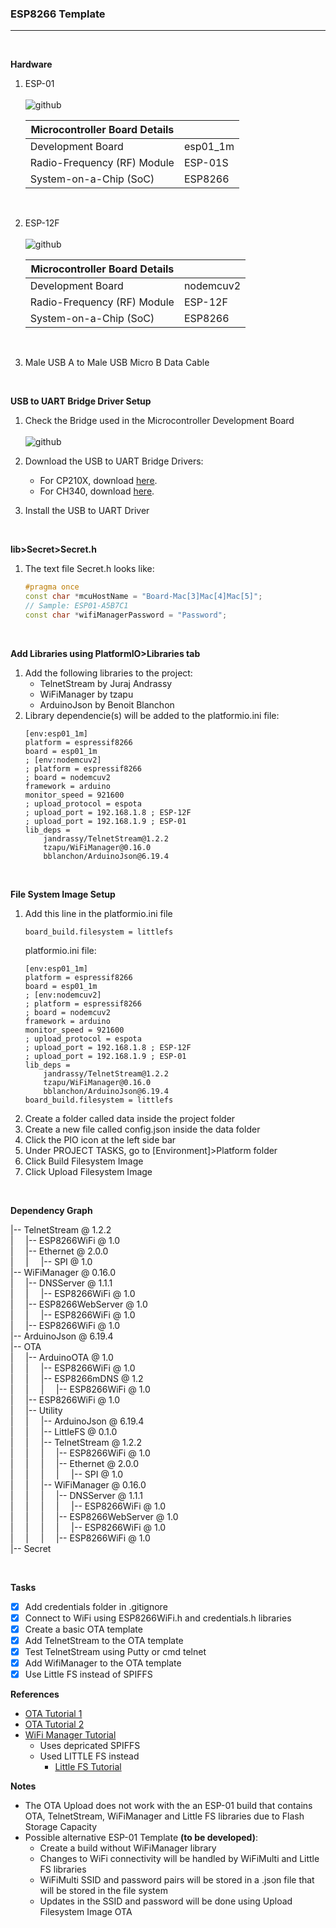 ### **ESP8266 Template**

---
<br  />

**Hardware**
1. ESP-01
    <br  />
    <br  />
    ![github](https://raw.githubusercontent.com/lorenzmiranda05/EspOtaWiFiManagerTemplate/main/Assets/Images/Esp01.jpg)

    | Microcontroller Board Details | | 
    | - | - | 
    | Development Board | esp01_1m |
    | Radio-Frequency (RF) Module | ESP-01S |
    | System-on-a-Chip (SoC) | ESP8266 |
    <br  />
1. ESP-12F
    <br  />
    <br  />
    ![github](https://raw.githubusercontent.com/lorenzmiranda05/EspOtaWiFiManagerTemplate/main/Assets/Images/ESP8266%20ESP-12E%20MCU.png)

    | Microcontroller Board Details | | 
    | - | - | 
    | Development Board | nodemcuv2 |
    | Radio-Frequency (RF) Module | ESP-12F |
    | System-on-a-Chip (SoC) | ESP8266 |
    <br  />
1. Male USB A to Male USB Micro B Data Cable

<br  />

**USB to UART Bridge Driver Setup**
1. Check the Bridge used in the Microcontroller Development Board
    <br  />
    <br  />
    ![github](https://raw.githubusercontent.com/lorenzmiranda05/EspOtaEsp01Template/main/Assets/Images/USB%20to%20UART%20Bridge.jpg)  

1. Download the USB to UART Bridge Drivers:
    * For CP210X, download [here][CP210X Driver].
    * For CH340, download [here][CH340 Driver].
1. Install the USB to UART Driver

<br  />

**lib>Secret>Secret.h**
1. The text file Secret.h looks like:
    ```c++
    #pragma once
    const char *mcuHostName = "Board-Mac[3]Mac[4]Mac[5]";
    // Sample: ESP01-A5B7C1
    const char *wifiManagerPassword = "Password";
    ```

<br  />

**Add Libraries using PlatformIO>Libraries tab**
1. Add the following libraries to the project:
    * TelnetStream by Juraj Andrassy
    * WiFiManager by tzapu
    * ArduinoJson by Benoit Blanchon
1. Library dependencie(s) will be added to the platformio.ini file:
    ```
    [env:esp01_1m]
    platform = espressif8266
    board = esp01_1m
    ; [env:nodemcuv2]
    ; platform = espressif8266
    ; board = nodemcuv2
    framework = arduino
    monitor_speed = 921600
    ; upload_protocol = espota
    ; upload_port = 192.168.1.8 ; ESP-12F
    ; upload_port = 192.168.1.9 ; ESP-01
    lib_deps = 
        jandrassy/TelnetStream@1.2.2
        tzapu/WiFiManager@0.16.0
        bblanchon/ArduinoJson@6.19.4
    ```

<br  />

**File System Image Setup**
1. Add this line in the platformio.ini file
    ```
    board_build.filesystem = littlefs
    ```
    platformio.ini file:
    ```
    [env:esp01_1m]
    platform = espressif8266
    board = esp01_1m
    ; [env:nodemcuv2]
    ; platform = espressif8266
    ; board = nodemcuv2
    framework = arduino
    monitor_speed = 921600
    ; upload_protocol = espota
    ; upload_port = 192.168.1.8 ; ESP-12F
    ; upload_port = 192.168.1.9 ; ESP-01
    lib_deps = 
        jandrassy/TelnetStream@1.2.2
        tzapu/WiFiManager@0.16.0
        bblanchon/ArduinoJson@6.19.4
    board_build.filesystem = littlefs
    ```
1. Create a folder called data inside the project folder
1. Create a new file called config.json inside the data folder
1. Click the PIO icon at the left side bar
1. Under PROJECT TASKS, go to [Environment]>Platform folder
1. Click Build Filesystem Image
1. Click Upload Filesystem Image

<br  />

**Dependency Graph**

|-- TelnetStream @ 1.2.2
<br  />
|&nbsp; &nbsp; &nbsp;|-- ESP8266WiFi @ 1.0
<br  />
|&nbsp; &nbsp; &nbsp;|-- Ethernet @ 2.0.0
<br  />
|&nbsp; &nbsp; &nbsp;|&nbsp; &nbsp; &nbsp;|-- SPI @ 1.0
<br  />
|-- WiFiManager @ 0.16.0
<br  />
|&nbsp; &nbsp; &nbsp;|-- DNSServer @ 1.1.1
<br  />
|&nbsp; &nbsp; &nbsp;|&nbsp; &nbsp; &nbsp;|-- ESP8266WiFi @ 1.0
<br  />
|&nbsp; &nbsp; &nbsp;|-- ESP8266WebServer @ 1.0
<br  />
|&nbsp; &nbsp; &nbsp;|&nbsp; &nbsp; &nbsp;|-- ESP8266WiFi @ 1.0
<br  />
|&nbsp; &nbsp; &nbsp;|-- ESP8266WiFi @ 1.0
<br  />
|-- ArduinoJson @ 6.19.4
<br  />
|-- OTA
<br  />
|&nbsp; &nbsp; &nbsp;|-- ArduinoOTA @ 1.0
<br  />
|&nbsp; &nbsp; &nbsp;|&nbsp; &nbsp; &nbsp;|-- ESP8266WiFi @ 1.0
<br  />
|&nbsp; &nbsp; &nbsp;|&nbsp; &nbsp; &nbsp;|-- ESP8266mDNS @ 1.2
<br  />
|&nbsp; &nbsp; &nbsp;|&nbsp; &nbsp; &nbsp;|&nbsp; &nbsp; &nbsp;|-- ESP8266WiFi @ 1.0
<br  />
|&nbsp; &nbsp; &nbsp;|-- ESP8266WiFi @ 1.0
<br  />
|&nbsp; &nbsp; &nbsp;|-- Utility
<br  />
|&nbsp; &nbsp; &nbsp;|&nbsp; &nbsp; &nbsp;|-- ArduinoJson @ 6.19.4
<br  />
|&nbsp; &nbsp; &nbsp;|&nbsp; &nbsp; &nbsp;|-- LittleFS @ 0.1.0
<br  />
|&nbsp; &nbsp; &nbsp;|&nbsp; &nbsp; &nbsp;|-- TelnetStream @ 1.2.2
<br  />
|&nbsp; &nbsp; &nbsp;|&nbsp; &nbsp; &nbsp;|&nbsp; &nbsp; &nbsp;|-- ESP8266WiFi @ 1.0
<br  />
|&nbsp; &nbsp; &nbsp;|&nbsp; &nbsp; &nbsp;|&nbsp; &nbsp; &nbsp;|-- Ethernet @ 2.0.0
<br  />
|&nbsp; &nbsp; &nbsp;|&nbsp; &nbsp; &nbsp;|&nbsp; &nbsp; &nbsp;|&nbsp; &nbsp; &nbsp;|-- SPI @ 1.0
<br  />
|&nbsp; &nbsp; &nbsp;|&nbsp; &nbsp; &nbsp;|-- WiFiManager @ 0.16.0
<br  />
|&nbsp; &nbsp; &nbsp;|&nbsp; &nbsp; &nbsp;|&nbsp; &nbsp; &nbsp;|-- DNSServer @ 1.1.1
<br  />
|&nbsp; &nbsp; &nbsp;|&nbsp; &nbsp; &nbsp;|&nbsp; &nbsp; &nbsp;|&nbsp; &nbsp; &nbsp;|-- ESP8266WiFi @ 1.0
<br  />
|&nbsp; &nbsp; &nbsp;|&nbsp; &nbsp; &nbsp;|&nbsp; &nbsp; &nbsp;|-- ESP8266WebServer @ 1.0
<br  />
|&nbsp; &nbsp; &nbsp;|&nbsp; &nbsp; &nbsp;|&nbsp; &nbsp; &nbsp;|&nbsp; &nbsp; &nbsp;|-- ESP8266WiFi @ 1.0
<br  />
|&nbsp; &nbsp; &nbsp;|&nbsp; &nbsp; &nbsp;|&nbsp; &nbsp; &nbsp;|-- ESP8266WiFi @ 1.0
<br  />
|-- Secret
<br  />



<br  />


**Tasks**
* [x] Add credentials folder in .gitignore
* [x] Connect to WiFi using ESP8266WiFi.h and credentials.h libraries
* [x] Create a basic OTA template
* [x] Add TelnetStream to the OTA template
* [x] Test TelnetStream using Putty or cmd telnet
* [x] Add WifiManager to the OTA template
* [x] Use Little FS instead of SPIFFS

**References**
* [OTA Tutorial 1][OTA TelnetStream Tutorial]
* [OTA Tutorial 2][OTA Tutorial]
* [WiFi Manager Tutorial][WiFi Manager Tutorial]
    * Uses depricated SPIFFS
    * Used LITTLE FS instead
        * [Little FS Tutorial][Little FS Tutorial]

**Notes**
* The OTA Upload does not work with the an ESP-01 build that contains OTA, TelnetStream, WiFiManager and Little FS libraries due to Flash Storage Capacity
* Possible alternative ESP-01 Template **(to be developed)**:
    * Create a build without WiFiManager library
    * Changes to WiFi connectivity will be handled by WiFiMulti and Little FS libraries
    * WiFiMulti SSID and password pairs will be stored in a .json file that will be stored in the file system
    * Updates in the SSID and password will be done using Upload Filesystem Image OTA

<!-- Reusable and Invisible URL Definitions  -->
[Github]: https://github.com
[CP210X Driver]: https://www.silabs.com/developers/usb-to-uart-bridge-vcp-drivers?tab=downloads
[CH340 Driver]: http://www.wch-ic.com/downloads/CH341SER_ZIP.html
[Little FS Tutorial]: https://randomnerdtutorials.com/esp8266-nodemcu-vs-code-platformio-littlefs/
[WiFi Manager Tutorial]: https://www.youtube.com/watch?v=VnfX9YJbaU8
[OTA Tutorial]: https://www.youtube.com/watch?v=lXchL3hpDO4
[OTA TelnetStream Tutorial]: https://www.youtube.com/watch?v=1pwqS_NUG7Q
